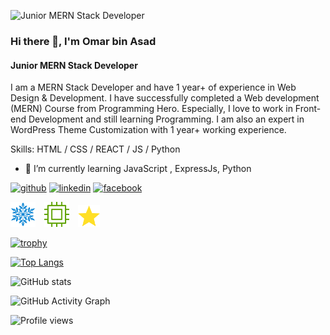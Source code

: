 ![Junior MERN Stack Developer](https://media-exp1.licdn.com/dms/image/C5616AQFlZKc6HtK63A/profile-displaybackgroundimage-shrink_200_800/0/1638110048785?e=1643846400&v=beta&t=CUeZkk5QAHuHmTWNzGJB_5GpgudX_M5qDrJXkKl-cuM)

### Hi there 👋, I'm Omar bin Asad
#### Junior MERN Stack Developer


I am a MERN Stack Developer and have 1 year+ of experience in Web Design & Development. I have successfully completed a Web development (MERN) Course from Programming Hero. Especially, I love to work in Front-end Development and still learning Programming. I am also an expert in WordPress Theme Customization with 1 year+ working experience.

Skills: HTML / CSS / REACT / JS / Python

- 🌱 I’m currently learning JavaScript , ExpressJs, Python 


[<img src='https://cdn.jsdelivr.net/npm/simple-icons@3.0.1/icons/github.svg' alt='github' height='40'>](https://github.com/omarbinasad)  [<img src='https://cdn.jsdelivr.net/npm/simple-icons@3.0.1/icons/linkedin.svg' alt='linkedin' height='40'>](https://www.linkedin.com/in/https://www.linkedin.com/in/omar04//)  [<img src='https://cdn.jsdelivr.net/npm/simple-icons@3.0.1/icons/facebook.svg' alt='facebook' height='40'>](https://www.facebook.com/https://www.facebook.com/profile.php?id=100007192440549)  

<a href='https://archiveprogram.github.com/'><img src='https://raw.githubusercontent.com/acervenky/animated-github-badges/master/assets/acbadge.gif' width='40' height='40'></a> <a href='https://docs.github.com/en/developers'><img src='https://raw.githubusercontent.com/acervenky/animated-github-badges/master/assets/devbadge.gif' width='40' height='40'></a> <a href='https://stars.github.com/'><img src='https://raw.githubusercontent.com/acervenky/animated-github-badges/master/assets/starbadge.gif' width='35' height='35'></a> 

[![trophy](https://github-profile-trophy.vercel.app/?username=omarbinasad)](https://github.com/ryo-ma/github-profile-trophy)

[![Top Langs](https://github-readme-stats.vercel.app/api/top-langs/?username=omarbinasad)](https://github.com/anuraghazra/github-readme-stats)

![GitHub stats](https://github-readme-stats.vercel.app/api?username=omarbinasad&show_icons=true)  

![GitHub Activity Graph](https://activity-graph.herokuapp.com/graph?username=omarbinasad)  

![Profile views](https://gpvc.arturio.dev/omarbinasad)  
